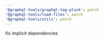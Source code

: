 ```yaml
---
'@graphql-tools/graphql-tag-pluck': patch
'@graphql-tools/load-files': patch
'@graphql-tools/utils': patch
---
```


fix implicit dependencies
